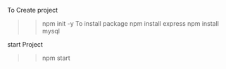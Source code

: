 To Create project 
 >> npm init -y
 To install package
 >> npm install express
 >>npm install mysql  

 start Project
 >> npm start